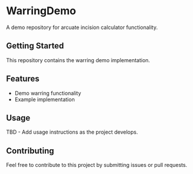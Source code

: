 # WarringDemo

A demo repository for arcuate incision calculator functionality.

## Getting Started

This repository contains the warring demo implementation.

## Features

- Demo warring functionality
- Example implementation

## Usage

TBD - Add usage instructions as the project develops.

## Contributing

Feel free to contribute to this project by submitting issues or pull requests.
